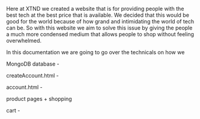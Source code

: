Here at XTND we created a website that is for providing people with the best tech at the best price that is available. We decided that this would be good for the world because of how grand and intimidating the world of tech can be. So with this website we aim to solve this issue by giving the people a much more condensed medium that allows people to shop without feeling overwhelmed.  

In this documentation we are going to go over the technicals on how we 

MongoDB database - 

createAccount.html - 

account.html -

product pages + shopping

cart - 
